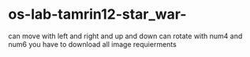 # os-lab-tamrin12-star_war-
can move with left and right and up and down
can rotate with num4 and num6
you have to download all image requierments
